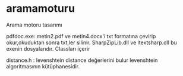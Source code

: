 # aramamoturu
Arama motoru tasarımı

pdfdoc.exe: metin2.pdf ve metin4.docx'i txt formatına çevirip okur,okuduktan sonra txt,ler silinir.
SharpZipLib.dll ve itextsharp.dll bu exenin dosyalarıdır. Classları içerir

distance.h : levenshtein distance değerlerini bulur levenshtein algoritmasının kütüphanesidir.
